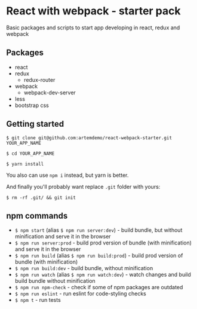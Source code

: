 # React with webpack - starter pack

Basic packages and scripts to start app developing in react, redux and webpack

## Packages
* react
* redux
    - redux-router
* webpack
    - webpack-dev-server
* less
* bootstrap css

## Getting started

```
$ git clone git@github.com:artemdemo/react-webpack-starter.git YOUR_APP_NAME
```

```
$ cd YOUR_APP_NAME
```

```
$ yarn install
```

You also can use `npm i` instead, but yarn is better.

And finally you'll probably want replace `.git` folder with yours:

```
$ rm -rf .git/ && git init
```

## npm commands

* `$ npm start` (alias `$ npm run server:dev`) - build bundle, but without minification and serve it in the browser
* `$ npm run server:prod` - build prod version of bundle (with minification) and serve it in the browser
* `$ npm run build` (alias `$ npm run build:prod`) - build prod version of bundle (with minification)
* `$ npm run build:dev` - build bundle, without minification
* `$ npm run watch` (alias `$ npm run watch:dev`) - watch changes and build build bundle without minification
* `$ npm run npm-check` - check if some of npm packages are outdated
* `$ npm run eslint` - run eslint for code-styling checks
* `$ npm t` - run tests

